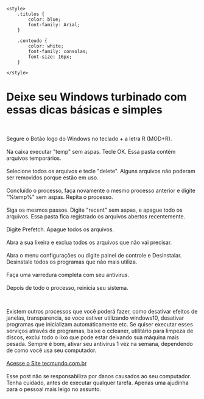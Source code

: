<head>

    <style>
        .titulos {
            color: blue;
            font-family: Arial;
        }

        .conteudo {
            color: white;
            font-family: consolas;
            font-size: 16px;
        }

    </style>

</head>
<body>
    <h1 class="titulos">Deixe seu Windows turbinado com essas dicas básicas e simples</h1>
        <br>
        <p class="conteudo">
            Segure o Botão logo do Windows no teclado + a letra R (MOD+R).<br><br>Na caixa executar "temp" sem aspas. Tecle OK. Essa pasta contém arquivos temporários.<br><br>Selecione todos os arquivos e tecle "delete". Alguns arquivos não poderam ser removidos porque estão em uso.<br><br>Concluído o processo, faça novamente o mesmo processo anterior e digite "%temp%" sem aspas. Repita o processo.<br><br>Siga os mesmos passos. Digite "recent" sem aspas, e apague todo os arquivos. Essa pasta fica registrado os arquivos abertos recentemente.<br><br>Digite Prefetch. Apague todos os arquivos.<br><br>Abra a sua lixeira e exclua todos os arquivos que não vai precisar.<br><br>Abra o menu configurações ou digite painel de controle e Desinstalar. Desinstale todos os programas que não mais utiliza.<br><br>Faça uma varredura completa com seu antivirus.<br><br>Depois de todo o processo, reinicia seu sistema.
        </p>
        <br>
        <p class="conteudo">Existem outros processos que você poderá fazer, como desativar efeitos de janelas, transparencia, se voce estiver utilizando windows10, desativar programas que inicializam automáticamente etc. Se quiser executar esses serviços através de programas, baixe o ccleaner, utilitário para limpeza de discos, exclui todo o lixo que pode estar deixando sua máquina mais pesada. Sempre é bom, ativar seu antivirus 1 vez na semana, dependendo de como você usa seu computador.<br><br><a href="https://www.tecmundo.com.br/windows-10/118229-windows-10-lento-veja-10-dicas-uteis-melhorar-desempenho-pc.htm" target="_blank">Acesse o Site tecmundo.com.br</a><br><br>Esse post não se responsabiliza por danos causados ao seu computador. Tenha cuidado, antes de executar qualquer tarefa. Apenas uma ajudinha para o pessoal mais leigo no assunto.</p>
</body>